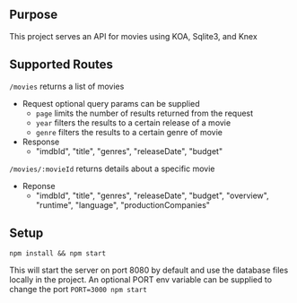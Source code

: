 ## Purpose

This project serves an API for movies using KOA, Sqlite3, and Knex

## Supported Routes

`/movies` returns a list of movies

- Request
  optional query params can be supplied
  - `page` limits the number of results returned from the request
  - `year` filters the results to a certain release of a movie
  - `genre` filters the results to a certain genre of movie
- Response
  - "imdbId", "title", "genres", "releaseDate", "budget"

`/movies/:movieId` returns details about a specific movie

- Reponse
  - "imdbId", "title", "genres", "releaseDate", "budget", "overview", "runtime", "language", "productionCompanies"

## Setup

`npm install && npm start`

This will start the server on port 8080 by default and use the database files locally in the project. An optional PORT env variable can be supplied to change the port `PORT=3000 npm start`
